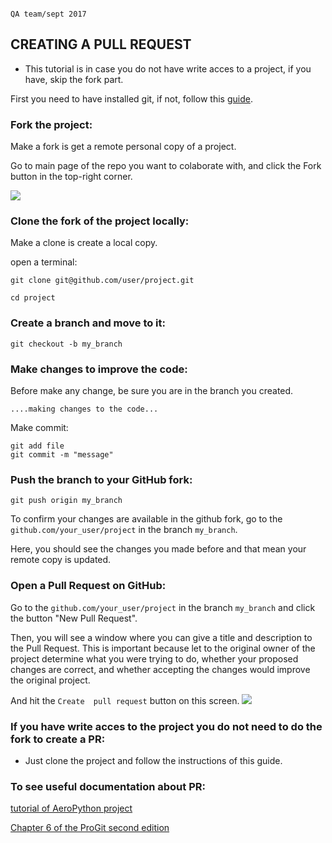                                                                                         QA team/sept 2017
## CREATING A PULL REQUEST

- This tutorial is in case you do not have write acces to a project, if you have, skip the fork part. 

First you need to have installed git, if not, follow this [guide](https://git-scm.com/download).


### Fork the project:

Make a fork is get a remote personal copy of a project. 

Go to main page of the repo you want to colaborate with, and click the Fork button in the top-right corner. 

![](https://github-images.s3.amazonaws.com/help/bootcamp/Bootcamp-Fork.png)

### Clone the fork of the project locally:

Make a clone is create a local copy. 

open a terminal:

```
git clone git@github.com/user/project.git

cd project
```

### Create a branch and move to it:

`git checkout -b my_branch`

### Make changes to improve the code:

Before make any change, be sure you are in the branch you created. 

`....making changes to the code...`

 Make commit:

``` 
git add file
git commit -m "message"
```

### Push the branch to your GitHub fork:

`git push origin my_branch` 
	
To confirm your changes are available in the github fork, go to the `github.com/your_user/project` in the branch `my_branch`. 

Here, you should see the changes you made before and that mean your remote copy is updated. 

### Open a Pull Request on GitHub:

Go to the `github.com/your_user/project` in the branch `my_branch` and click the button "New Pull Request".

Then, you will see a window where you can give a title and description to the Pull Request. This is important because let to the original owner of the project determine what you were trying to do, whether your proposed changes are correct, and whether accepting the changes would improve the original project.

And hit the `Create  pull request` button on this screen.
![](https://help.github.com/assets/images/help/pull_requests/send-pull-request.png)

 

### If you have write acces to the project you do not need to do the fork to create a PR:

- Just clone the project and follow the instructions of this guide. 



### To see useful documentation about PR:

[tutorial of AeroPython project](https://github.com/AeroPython/PyFME/wiki/Tutorial-paso-a-paso-del-flujo-de-trabajo/_edit)

[Chapter 6 of the ProGit second edition](https://progit2.s3.amazonaws.com/en/2016-03-22-f3531/progit-en.1084.pdf)












